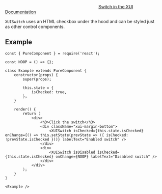 <div class="xui-margin-vertical">
	<svg focusable="false" class="xui-icon xui-icon-inline xui-blobicon xui-blobicon-large xui-icon-color-blue">
		<use xlink:href="#xui-icon-bookmark" role="presentation"/>
	</svg>
	<a href="../section-building-blocks-controls-switch.html">Switch in the XUI Documentation</a>
</div>

`XUISwitch` uses an HTML checkbox under the hood and can be styled just as other control components.

## Example

```
const { PureComponent } = require('react');

const NOOP = () => {};

class Example extends PureComponent {
	constructor(props) {
		super(props);

		this.state = {
			isChecked: true,
		};
	}

	render() {
		return (
			<div>
				<h3>Click the switch</h3>
				<div className="xui-margin-bottom">
					<XUISwitch isChecked={this.state.isChecked} onChange={() => this.setState(prevState => ({ isChecked: !prevState.isChecked }))} labelText="Enabled switch" />
				</div>
				<div>
					<XUISwitch isDisabled isChecked={this.state.isChecked} onChange={NOOP} labelText="Disabled switch" />
				</div>
			</div>
		);
	}
}

<Example />
```
